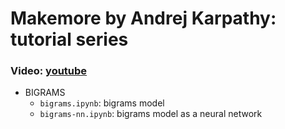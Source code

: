 # Makemore by Andrej Karpathy: tutorial series

### Video: [youtube](https://www.youtube.com/watch?v=PaCmpygFfXo)

- BIGRAMS
  - `bigrams.ipynb`: bigrams model
  - `bigrams-nn.ipynb`: bigrams model as a neural network
